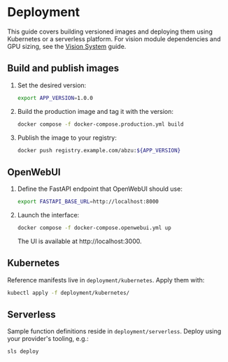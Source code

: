 # Deployment

This guide covers building versioned images and deploying them using Kubernetes or a serverless platform. For vision module dependencies and GPU sizing, see the [Vision System](vision_system.md) guide.

## Build and publish images

1. Set the desired version:
   ```bash
   export APP_VERSION=1.0.0
   ```
2. Build the production image and tag it with the version:
   ```bash
   docker compose -f docker-compose.production.yml build
   ```
3. Publish the image to your registry:
   ```bash
   docker push registry.example.com/abzu:${APP_VERSION}
   ```

## OpenWebUI

1. Define the FastAPI endpoint that OpenWebUI should use:
   ```bash
   export FASTAPI_BASE_URL=http://localhost:8000
   ```
2. Launch the interface:
   ```bash
   docker compose -f docker-compose.openwebui.yml up
   ```
   The UI is available at http://localhost:3000.

## Kubernetes

Reference manifests live in `deployment/kubernetes`. Apply them with:

```bash
kubectl apply -f deployment/kubernetes/
```

## Serverless

Sample function definitions reside in `deployment/serverless`. Deploy using your provider's tooling, e.g.:

```bash
sls deploy
```
